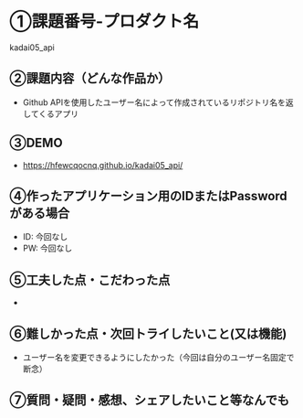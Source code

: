 # ①課題番号-プロダクト名

kadai05_api

## ②課題内容（どんな作品か）

- Github APIを使用したユーザー名によって作成されているリポジトリ名を返してくるアプリ

## ③DEMO

- https://hfewcqocnq.github.io/kadai05_api/

## ④作ったアプリケーション用のIDまたはPasswordがある場合

- ID: 今回なし
- PW: 今回なし

## ⑤工夫した点・こだわった点

- 

## ⑥難しかった点・次回トライしたいこと(又は機能)

- ユーザー名を変更できるようにしたかった（今回は自分のユーザー名固定で断念）

## ⑦質問・疑問・感想、シェアしたいこと等なんでも
